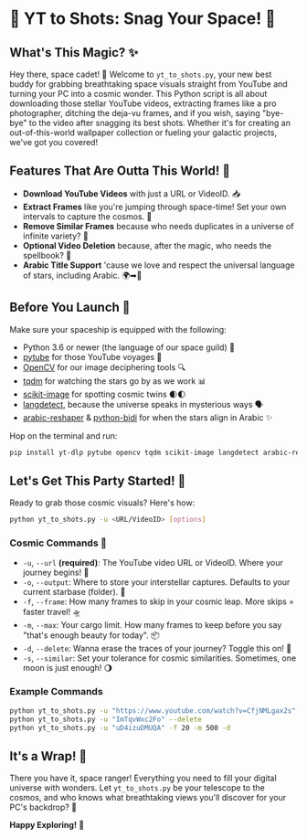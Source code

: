 # 🌟 YT to Shots: Snag Your Space! 🚀

## What's This Magic? ✨

Hey there, space cadet! 🌌 Welcome to `yt_to_shots.py`, your new best buddy for grabbing breathtaking space visuals straight from YouTube and turning your PC into a cosmic wonder. This Python script is all about downloading those stellar YouTube videos, extracting frames like a pro photographer, ditching the deja-vu frames, and if you wish, saying "bye-bye" to the video after snagging its best shots. Whether it's for creating an out-of-this-world wallpaper collection or fueling your galactic projects, we've got you covered!

## Features That Are Outta This World! 🌠

- **Download YouTube Videos** with just a URL or VideoID. 📥
- **Extract Frames** like you're jumping through space-time! Set your own intervals to capture the cosmos. 📸
- **Remove Similar Frames** because who needs duplicates in a universe of infinite variety? 🔄
- **Optional Video Deletion** because, after the magic, who needs the spellbook? 🚮
- **Arabic Title Support** 'cause we love and respect the universal language of stars, including Arabic. 🌍➡🌌

## Before You Launch 🚀

Make sure your spaceship is equipped with the following:

- Python 3.6 or newer (the language of our space guild) 🐍
- [pytube](https://pytube.io/en/latest/user/install.html) for those YouTube voyages 🎥
- [OpenCV](https://opencv.org/) for our image deciphering tools 🔍
- [tqdm](https://tqdm.github.io/) for watching the stars go by as we work 📊
- [scikit-image](https://scikit-image.org/) for spotting cosmic twins 🌒🌓
- [langdetect](https://pypi.org/project/langdetect/), because the universe speaks in mysterious ways 🗣️
- [arabic-reshaper](https://pypi.org/project/arabic-reshaper/) & [python-bidi](https://pypi.org/project/python-bidi/) for when the stars align in Arabic ✨

Hop on the terminal and run:

```sh
pip install yt-dlp pytube opencv tqdm scikit-image langdetect arabic-reshaper python-bidi
```

## Let's Get This Party Started! 🎉

Ready to grab those cosmic visuals? Here's how:

```sh
python yt_to_shots.py -u <URL/VideoID> [options]
```

### Cosmic Commands 🌙

- `-u`, `--url` **(required)**: The YouTube video URL or VideoID. Where your journey begins! 🚀
- `-o`, `--output`: Where to store your interstellar captures. Defaults to your current starbase (folder). 📁
- `-f`, `--frame`: How many frames to skip in your cosmic leap. More skips = faster travel! 🛸
- `-m`, `--max`: Your cargo limit. How many frames to keep before you say "that's enough beauty for today". 📦
- `-d`, `--delete`: Wanna erase the traces of your journey? Toggle this on! 🧹
- `-s`, `--similar`: Set your tolerance for cosmic similarities. Sometimes, one moon is just enough! 🌖

### Example Commands

```sh
python yt_to_shots.py -u "https://www.youtube.com/watch?v=CfjNMLgax2s" -o "GalaxyPics" -f 100 -m 500 -d 
python yt_to_shots.py -u "ImTqvWxc2Fo" --delete 
python yt_to_shots.py -u "uD4izuDMUQA" -f 20 -m 500 -d 

```

## It's a Wrap! 🌈

There you have it, space ranger! Everything you need to fill your digital universe with wonders. Let `yt_to_shots.py` be your telescope to the cosmos, and who knows what breathtaking views you'll discover for your PC's backdrop? 🌠

**Happy Exploring!** 🌟

